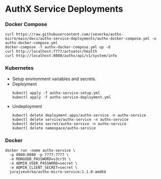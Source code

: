 # AuthX Service Deployments

### Docker Compose
```
curl https://raw.githubusercontent.com/jveverka/authx-micro/main/docs/authx-service-deployments/authx-docker-compose.yml -o authx-docker-compose.yml
docker-compose -f authx-docker-compose.yml up -d 
curl http://localhost:7777/actuator/health
curl http://localhost:8080/authx/api/v1/system/info
```

### Kubernetes
* Setup environment variables and secrets.
* Deployment
  ```
  kubectl apply -f authx-service-setup.yml
  kubectl apply -f authx-service-deployment.yml
  ```
* Undeployment
  ```
  kubectl delete deployment.apps/authx-service -n authx-service
  kubectl delete service/authx-service -n authx-service
  kubectl delete secret/authx-service -n authx-service
  kubectl delete namespace/authx-service
  ```

### Docker
```
docker run -name authx-service \
  -p 8080:8080 -p 7777:7777 \
  -e MONGODB_PASSWORD=s3cr3t \
  -e ADMIN_USER_PASSWORD=secret \
  -e ADMIN_CLIENT_SECRET=secret \ 
  jurajveverka/authx-micro-service:1.1.0-amd64
```